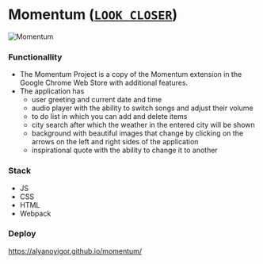 # Momentum ([`LOOK CLOSER`](https://alyanoyigor.github.io/momentum/))
![Momentum](https://user-images.githubusercontent.com/85354736/163361409-1f6fd4fa-b429-41bd-a518-ee506fdc1c28.png)
### Functionallity
- The Momentum Project is a copy of the Momentum extension in the Google Chrome Web Store with additional features.
- The application has
  - user greeting and current date and time
  - audio player with the ability to switch songs and adjust their volume
  - to do list in which you can add and delete items
  - city search after which the weather in the entered city will be shown
  - background with beautiful images that change by clicking on the arrows on the left and right sides of the application
  - inspirational quote with the ability to change it to another

### Stack
- JS
- CSS
- HTML
- Webpack

### Deploy
https://alyanoyigor.github.io/momentum/
